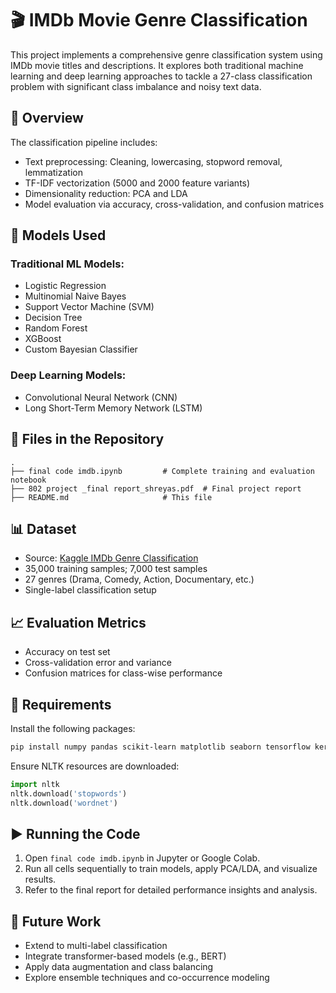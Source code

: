# 🎬 IMDb Movie Genre Classification

This project implements a comprehensive genre classification system using IMDb movie titles and descriptions. It explores both traditional machine learning and deep learning approaches to tackle a 27-class classification problem with significant class imbalance and noisy text data.

## 🧠 Overview

The classification pipeline includes:
- Text preprocessing: Cleaning, lowercasing, stopword removal, lemmatization
- TF-IDF vectorization (5000 and 2000 feature variants)
- Dimensionality reduction: PCA and LDA
- Model evaluation via accuracy, cross-validation, and confusion matrices

## 🧪 Models Used

### Traditional ML Models:
- Logistic Regression
- Multinomial Naive Bayes
- Support Vector Machine (SVM)
- Decision Tree
- Random Forest
- XGBoost
- Custom Bayesian Classifier

### Deep Learning Models:
- Convolutional Neural Network (CNN)
- Long Short-Term Memory Network (LSTM)

## 📁 Files in the Repository

```
.
├── final code imdb.ipynb         # Complete training and evaluation notebook
├── 802 project _final report_shreyas.pdf  # Final project report
├── README.md                     # This file
```

## 📊 Dataset

- Source: [Kaggle IMDb Genre Classification](https://www.kaggle.com/datasets/hijest/genre-classification-dataset-imdb)
- 35,000 training samples; 7,000 test samples
- 27 genres (Drama, Comedy, Action, Documentary, etc.)
- Single-label classification setup

## 📈 Evaluation Metrics

- Accuracy on test set
- Cross-validation error and variance
- Confusion matrices for class-wise performance

## 🔧 Requirements

Install the following packages:

```bash
pip install numpy pandas scikit-learn matplotlib seaborn tensorflow keras nltk
```

Ensure NLTK resources are downloaded:

```python
import nltk
nltk.download('stopwords')
nltk.download('wordnet')
```

## ▶️ Running the Code

1. Open `final code imdb.ipynb` in Jupyter or Google Colab.
2. Run all cells sequentially to train models, apply PCA/LDA, and visualize results.
3. Refer to the final report for detailed performance insights and analysis.

## 🔮 Future Work

- Extend to multi-label classification
- Integrate transformer-based models (e.g., BERT)
- Apply data augmentation and class balancing
- Explore ensemble techniques and co-occurrence modeling
